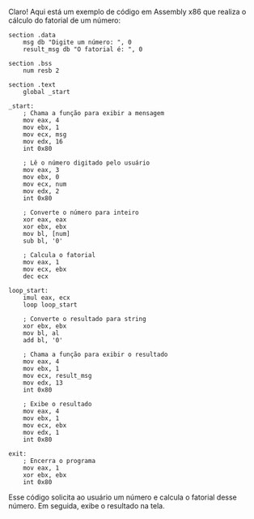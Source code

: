 Claro! Aqui está um exemplo de código em Assembly x86 que realiza o cálculo do fatorial de um número:

```assembly
section .data
    msg db "Digite um número: ", 0
    result_msg db "O fatorial é: ", 0

section .bss
    num resb 2

section .text
    global _start

_start:
    ; Chama a função para exibir a mensagem
    mov eax, 4
    mov ebx, 1
    mov ecx, msg
    mov edx, 16
    int 0x80

    ; Lê o número digitado pelo usuário
    mov eax, 3
    mov ebx, 0
    mov ecx, num
    mov edx, 2
    int 0x80

    ; Converte o número para inteiro
    xor eax, eax
    xor ebx, ebx
    mov bl, [num]
    sub bl, '0'

    ; Calcula o fatorial
    mov eax, 1
    mov ecx, ebx
    dec ecx

loop_start:
    imul eax, ecx
    loop loop_start

    ; Converte o resultado para string
    xor ebx, ebx
    mov bl, al
    add bl, '0'

    ; Chama a função para exibir o resultado
    mov eax, 4
    mov ebx, 1
    mov ecx, result_msg
    mov edx, 13
    int 0x80

    ; Exibe o resultado
    mov eax, 4
    mov ebx, 1
    mov ecx, ebx
    mov edx, 1
    int 0x80

exit:
    ; Encerra o programa
    mov eax, 1
    xor ebx, ebx
    int 0x80
```

Esse código solicita ao usuário um número e calcula o fatorial desse número. Em seguida, exibe o resultado na tela.